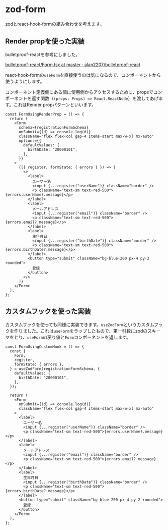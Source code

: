 # zod-form

zodとreact-hook-formの組み合わせを考えます。

## Render propを使った実装

bulletproof-reactを参考にしました。

[bulletproof-react/Form.tsx at master · alan2207/bulletproof-react](https://github.com/alan2207/bulletproof-react/blob/master/src/components/Form/Form.tsx)

react-hook-formの`useForm`を直接使うのは気になるので、コンポーネントから使うようにします。

コンポーネント定義側にある値に使用側からアクセスするために、propsでコンポーネントを返す関数（`(props: Props) => React.ReactNode`）を渡してあげます。これはRender propパターンといいます。

```tsx
const FormUsingRenderProp = () => {
  return (
    <Form
      schema={registrationFormSchema}
      onSubmit={(d) => console.log(d)}
      className="flex flex-col gap-4 items-start max-w-xl mx-auto"
      options={{
        defaultValues: {
          birthDate: "20000101",
        },
      }}
    >
      {({ register, formState: { errors } }) => (
        <>
          <label>
            ユーザー名
            <input {...register("userName")} className="border" />
            <p className="text-sm text-red-500">{errors.userName?.message}</p>
          </label>
          <label>
            メールアドレス
            <input {...register("email")} className="border" />
            <p className="text-sm text-red-500">{errors.email?.message}</p>
          </label>
          <label>
            生年月日
            <input {...register("birthDate")} className="border" />
            <p className="text-sm text-red-500">{errors.birthDate?.message}</p>
          </label>
          <button type="submit" className="bg-blue-200 px-4 py-2 rounded">
            登録
          </button>
        </>
      )}
    </Form>
  );
};
```

## カスタムフックを使った実装

カスタムフックを使っても同様に実装できます。`useZodForm`というカスタムフックを作りました。これは`useForm`をラップしたもので、第一引数にzodのスキーマをとり、`useForm`の戻り値と`Form`コンポーネントを返します。


```tsx
const FormUsingCustomHook = () => {
  const {
    Form,
    register,
    formState: { errors },
  } = useZodForm(registrationFormSchema, {
    defaultValues: {
      birthDate: "20000101",
    },
  });

  return (
    <Form
      onSubmit={(d) => console.log(d)}
      className="flex flex-col gap-4 items-start max-w-xl mx-auto"
    >
      <label>
        ユーザー名
        <input {...register("userName")} className="border" />
        <p className="text-sm text-red-500">{errors.userName?.message}</p>
      </label>
      <label>
        メールアドレス
        <input {...register("email")} className="border" />
        <p className="text-sm text-red-500">{errors.email?.message}</p>
      </label>
      <label>
        生年月日
        <input {...register("birthDate")} className="border" />
        <p className="text-sm text-red-500">{errors.birthDate?.message}</p>
      </label>
      <button type="submit" className="bg-blue-200 px-4 py-2 rounded">
        登録
      </button>
    </Form>
  );
};
```
